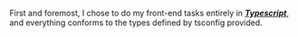 First and foremost, I chose to do my front-end tasks entirely in **<u>*Typescript*</u>**, and everything conforms to the types defined by tsconfig provided.
